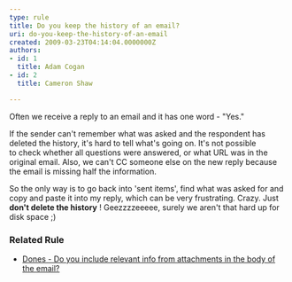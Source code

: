 ```yaml
---
type: rule
title: Do you keep the history of an email?
uri: do-you-keep-the-history-of-an-email
created: 2009-03-23T04:14:04.0000000Z
authors:
- id: 1
  title: Adam Cogan
- id: 2
  title: Cameron Shaw

---
```


Often we receive a reply to an email and it has one word - "Yes."

If the sender can't remember what was asked and the respondent has deleted the history, it's hard to tell what's going on. It's not possible to check whether all questions were answered, or what URL was in the original email. Also, we can't CC someone else on the new reply because the email is missing half the information.

So the only way is to go back into 'sent items', find what was asked for and copy and paste it into my reply, which can be very frustrating.
   Crazy. Just  **don't delete the history** ! Geezzzzeeeee, surely we aren't that hard up for disk space ;)
### Related Rule 




- [Dones - Do you include relevant info from attachments in the body of the email?](/_layouts/15/FIXUPREDIRECT.ASPX?WebId=3dfc0e07-e23a-4cbb-aac2-e778b71166a2&amp;TermSetId=07da3ddf-0924-4cd2-a6d4-a4809ae20160&amp;TermId=c299f09d-ef42-474d-8368-9f77a775a983)
